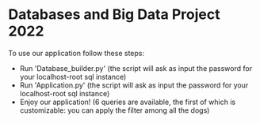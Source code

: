 # Databases and Big Data Project 2022
 To use our application follow these steps:
 - Run 'Database_builder.py' (the script will ask as input the password for your localhost-root sql instance)
 - Run 'Application.py' (the script will ask as input the password for your localhost-root sql instance)
 - Enjoy our application! (6 queries are available, the first of which is customizable: you can apply the filter among all the dogs)
